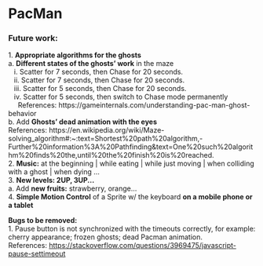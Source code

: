 # PacMan
 
<h3>Future work:</h3>
1. <b>Appropriate algorithms for the ghosts</b> </br> 
  a. <b>Different states of the ghosts’ work</b> in the maze</br>
  &nbsp;&nbsp; i. Scatter for 7 seconds, then Chase for 20 seconds. </br>
  &nbsp;&nbsp; ii. Scatter for 7 seconds, then Chase for 20 seconds. </br>
  &nbsp;&nbsp; iii. Scatter for 5 seconds, then Chase for 20 seconds. </br>
  &nbsp;&nbsp; iv. Scatter for 5 seconds, then switch to Chase mode permanently</br> 
  &nbsp;&nbsp;&nbsp;&nbsp; References: https://gameinternals.com/understanding-pac-man-ghost-behavior</br>
   b. Add  <b>Ghosts’ dead animation with the eyes</b> </br>
	References: https://en.wikipedia.org/wiki/Maze-solving_algorithm#:~:text=Shortest%20path%20algorithm,-Further%20information%3A%20Pathfinding&text=One%20such%20algorithm%20finds%20the,until%20the%20finish%20is%20reached. </br>
2. <b>Music:</b>  at the beginning | while eating | while just moving | when colliding with a ghost | when dying … </br>
3. <b>New levels: 2UP, 3UP... </b> </br>
      a. Add <b>new fruits:</b> strawberry, orange… </br>
4. <b>Simple Motion Control</b> of a Sprite w/ the keyboard <b>on a mobile phone or a tablet</b> </br>

<b>Bugs to be removed:</b></br>
	1. Pause button is not synchronized with the timeouts correctly, 
for example: cherry appearance; frozen ghosts; dead Pacman animation. </br>
References: https://stackoverflow.com/questions/3969475/javascript-pause-settimeout


